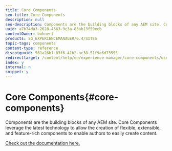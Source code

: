 ```yaml
---
title: Core Components
seo-title: Core Components
description: null
seo-description: Components are the building blocks of any AEM site. Core Components leverage the latest technology to allow the creation of flexible, extensible, and feature-rich components to enable authors to easily create content.
uuid: a7b74da3-2628-4363-9c3a-83ab13f59ecb
contentOwner: bohnert
products: SG_EXPERIENCEMANAGER/6.4/SITES
topic-tags: components
content-type: reference
discoiquuid: 561a26b1-83f6-41b2-ac38-51f9a6d73555
redirecttarget: /content/help/en/experience-manager/core-components/user-guide
index: y
internal: n
snippet: y
---
```


# Core Components{#core-components}

Components are the building blocks of any AEM site. Core Components leverage the latest technology to allow the creation of flexible, extensible, and feature-rich components to enable authors to easily create content.

[Check out the documentation here.](/content/help/en/experience-manager/core-components/user-guide)
